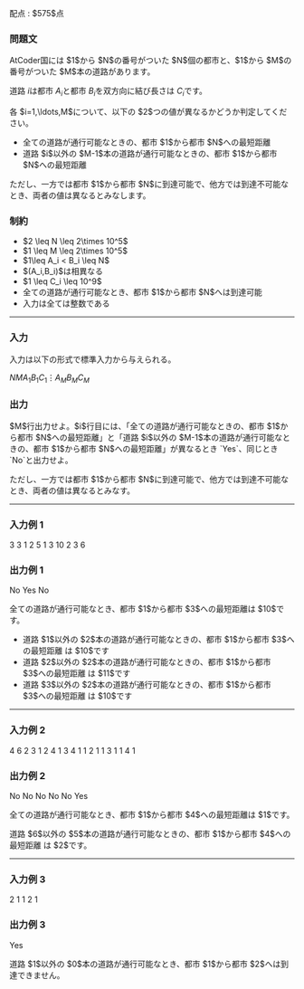
<div>

<span>

<span>

<p>
配点 : $575$点
</p>

<div>

<section>

### **問題文**

<p>
AtCoder国には $1$から $N$の番号がついた $N$個の都市と、$1$から $M$の番号がついた $M$本の道路があります。

道路 $i$は都市 $A_i$と都市 $B_i$を双方向に結び長さは $C_i$です。
</p>

<p>
各 $i=1,\ldots,M$について、以下の $2$つの値が異なるかどうか判定してください。
</p>

<ul>

<li>
全ての道路が通行可能なときの、都市 $1$から都市 $N$への最短距離
</li>

<li>
道路 $i$以外の $M-1$本の道路が通行可能なときの、都市 $1$から都市 $N$への最短距離
</li>

</ul>

<p>
ただし、一方では都市 $1$から都市 $N$に到達可能で、他方では到達不可能なとき、両者の値は異なるとみなします。
</p>

</section>

</div>

<div>

<section>

### **制約**

<ul>

<li>
$2 \leq N \leq 2\times 10^5$
</li>

<li>
$1 \leq M \leq 2\times 10^5$
</li>

<li>
$1\leq A_i < B_i \leq N$
</li>

<li>
$(A_i,B_i)$は相異なる
</li>

<li>
$1 \leq C_i \leq 10^9$
</li>

<li>
全ての道路が通行可能なとき、都市 $1$から都市 $N$へは到達可能
</li>

<li>
入力は全ては整数である
</li>

</ul>

</section>

</div>

---

<div>

<div>

<section>

### **入力**

<p>
入力は以下の形式で標準入力から与えられる。
</p>

<div>

$N$$M$$A_1$$B_1$$C_1$$\vdots$$A_M$$B_M$$C_M$
</div>

</section>

</div>

<div>

<section>

### **出力**

<p>
$M$行出力せよ。$i$行目には、「全ての道路が通行可能なときの、都市 $1$から都市 $N$への最短距離」と「道路 $i$以外の $M-1$本の道路が通行可能なときの、都市 $1$から都市 $N$への最短距離」が異なるとき `Yes`、同じとき `No`と出力せよ。
</p>

<p>
ただし、一方では都市 $1$から都市 $N$に到達可能で、他方では到達不可能なとき、両者の値は異なるとみなす。
</p>

</section>

</div>

</div>

---

<div>

<section>

### **入力例 1**

<div>

3 3
1 2 5
1 3 10
2 3 6

</div>

</section>

</div>

<div>

<section>

### **出力例 1**

<div>

No
Yes
No

</div>

<p>
全ての道路が通行可能なとき、都市 $1$から都市 $3$への最短距離は $10$です。
</p>

<ul>

<li>
道路 $1$以外の $2$本の道路が通行可能なときの、都市 $1$から都市 $3$への最短距離 は $10$です
</li>

<li>
道路 $2$以外の $2$本の道路が通行可能なときの、都市 $1$から都市 $3$への最短距離 は $11$です
</li>

<li>
道路 $3$以外の $2$本の道路が通行可能なときの、都市 $1$から都市 $3$への最短距離 は $10$です
</li>

</ul>

</section>

</div>

---

<div>

<section>

### **入力例 2**

<div>

4 6
2 3 1
2 4 1
3 4 1
1 2 1
1 3 1
1 4 1

</div>

</section>

</div>

<div>

<section>

### **出力例 2**

<div>

No
No
No
No
No
Yes

</div>

<p>
全ての道路が通行可能なとき、都市 $1$から都市 $4$への最短距離は $1$です。
</p>

<p>
道路 $6$以外の $5$本の道路が通行可能なときの、都市 $1$から都市 $4$への最短距離 は $2$です。
</p>

</section>

</div>

---

<div>

<section>

### **入力例 3**

<div>

2 1
1 2 1

</div>

</section>

</div>

<div>

<section>

### **出力例 3**

<div>

Yes

</div>

<p>
道路 $1$以外の $0$本の道路が通行可能なとき、都市 $1$から都市 $2$へは到達できません。
</p>

</section>

</div>

</span>

</span>

</div>
